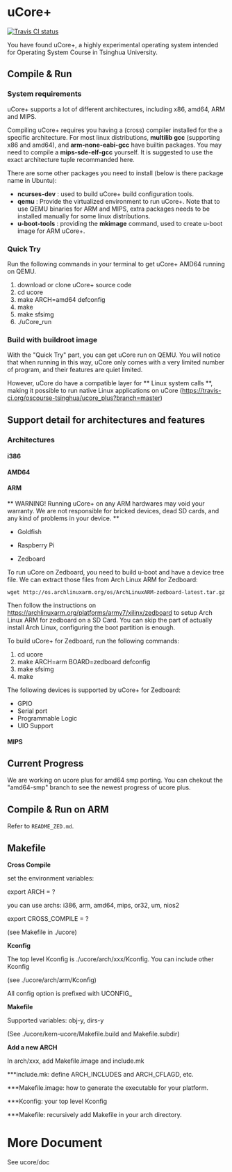 uCore+
==========

[![Travis CI status](https://travis-ci.org/oscourse-tsinghua/ucore_plus.svg?branch=master)](https://travis-ci.org/oscourse-tsinghua/ucore_plus?branch=master)

You have found uCore+, a highly experimental operating system intended for Operating System Course in Tsinghua University.

## Compile & Run

### System requirements
uCore+ supports a lot of different architectures, including x86, amd64, ARM and MIPS.

Compiling uCore+ requires you having a (cross) compiler  installed for the a specific architecture. For most  linux distributions, **multilib gcc** (supporting x86 and amd64), and **arm-none-eabi-gcc** have builtin packages. You may need to compile a **mips-sde-elf-gcc** yourself. It is suggested to use the exact architecture tuple recommanded here.

There are some other packages you need to install (below is there package name in Ubuntu):

* **ncurses-dev** : used to build uCore+ build configuration tools.
* **qemu** : Provide the virtualized environment to run uCore+. Note that to use QEMU binaries for ARM and MIPS, extra packages needs to be installed manually for some linux distributions.
* **u-boot-tools** : providing the **mkimage** command, used to create u-boot image for ARM uCore+.

### Quick Try
Run the following commands in your terminal to get uCore+ AMD64 running on QEMU.

 1. download or clone uCore+ source code
 1. cd ucore
 1. make ARCH=amd64 defconfig
 1. make
 1. make sfsimg
 1. ./uCore_run

### Build with buildroot image
With the "Quick Try" part, you can get uCore run on QEMU. You will notice that when
running in this way, uCore only comes with a very limited number of program, and their features
are quiet limited.

However, uCore do have a compatible layer for
** Linux system calls **, making it possible to
run native Linux applications on uCore (https://travis-ci.org/oscourse-tsinghua/ucore_plus?branch=master)

## Support detail for architectures and features

### Architectures

#### i386

#### AMD64

#### ARM

** WARNING! Running uCore+ on any ARM hardwares may void your warranty. We are not responsible for bricked devices, dead SD cards, and any kind of problems in your device. **

 * Goldfish

 * Raspberry Pi

 * Zedboard

 To run uCore on Zedboard, you need to build u-boot and have a device tree file. We can extract those files from Arch Linux ARM for Zedboard:

 `wget http://os.archlinuxarm.org/os/ArchLinuxARM-zedboard-latest.tar.gz`

 Then follow the instructions on https://archlinuxarm.org/platforms/armv7/xilinx/zedboard to setup Arch Linux ARM for zedboard on a SD Card. You can skip the part of actually install Arch Linux, configuring the boot partition is enough.

 To build uCore+ for Zedboard, run the following commands:

  1. cd ucore
  1. make ARCH=arm BOARD=zedboard defconfig
  1. make sfsimg
  1. make

 The following devices is supported by uCore+ for Zedboard:

  * GPIO
  * Serial port
  * Programmable Logic
  * UIO Support

#### MIPS

## Current Progress
 We are working on ucore plus for amd64 smp porting.
 You can chekout the "amd64-smp" branch to see the newest progress of ucore plus.

## Compile & Run on ARM
 Refer to `README_ZED.md`.


## Makefile
**Cross Compile**

set the environment variables:

export ARCH = ?

you can use archs: i386, arm, amd64, mips, or32, um, nios2

export CROSS\_COMPILE = ?

(see Makefile in ./ucore)

**Kconfig**

The top level Kconfig is ./ucore/arch/xxx/Kconfig. You can include other Kconfig

  (see ./ucore/arch/arm/Kconfig)

  All config option is prefixed with UCONFIG_

**Makefile**

Supported variables:  obj-y, dirs-y

(See ./ucore/kern-ucore/Makefile.build and Makefile.subdir)

**Add a new ARCH**

In arch/xxx, add Makefile.image and include.mk

***include.mk: define ARCH_INCLUDES and ARCH_CFLAGD, etc.

***Makefile.image: how to generate the executable for your platform.

***Kconfig: your top level Kconfig

***Makefile: recursively add Makefile in your arch directory.

More Document
========
See ucore/doc
